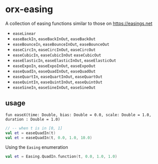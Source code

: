 # orx-easing

A collection of easing functions similar to those on https://easings.net

 - `easeLinear`
 - `easeBackIn`, `easeBackInOut`, `easeBackOut`
 - `easeBounceIn`, `easeBounceInOut`, `easeBounceOut`
 - `easeCircIn`, `easeCircInOut`, `easeCircOut`
 - `easeCubicIn`, `easeCubicInOut` `easeCubicOut`
 - `easeElasticIn`, `easeElasticInOut`, `easeElasticOut`
 - `easeExpoIn`, `easeExpoInOut`, `easeExpoOut`
 - `easeQuadIn`, `easeQuadInOut`, `easeQuadOut`
 - `easeQuartIn`, `easeQuartInOut`, `easeQuartOut`
 - `easeQuintIn`, `easeQuintInOut`, `easeQuintOut`
 - `easeSineIn`, `easeSineInOut`, `easeSineOut`

## usage

`fun easeX(time: Double, bias: Double = 0.0, scale: Double = 1.0, duration : Double = 1.0)`

```kotlin
// -- when t is in [0, 1]
val et = easeQuadIn(t)
val et = easeQuadIn(t, 0.0, 1.0, 10.0)
```

Using the `Easing` enumeration

```kotlin
val et = Easing.QuadIn.function(t, 0.0, 1.0, 1.0)
```